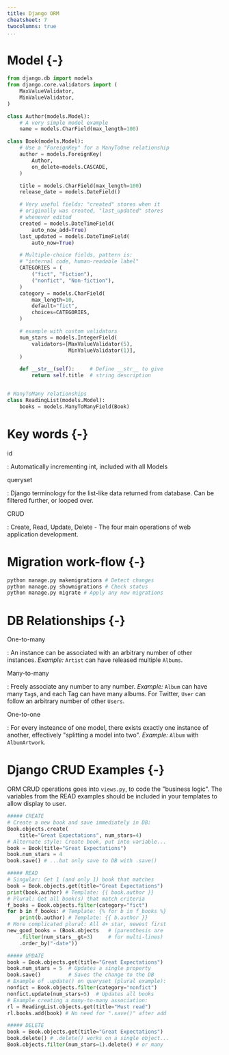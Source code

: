 ```yaml
---
title: Django ORM
cheatsheet: 7
twocolumns: true
...
```


# Model {-}

```python
from django.db import models
from django.core.validators import (
    MaxValueValidator,
    MinValueValidator,
)

class Author(models.Model):
    # A very simple model example
    name = models.CharField(max_length=100)

class Book(models.Model):
    # Use a "ForeignKey" for a ManyToOne relationship
    author = models.ForeignKey(
        Author,
        on_delete=models.CASCADE,
    )

    title = models.CharField(max_length=100)
    release_date = models.DateField()

    # Very useful fields: "created" stores when it
    # originally was created, "last_updated" stores
    # whenever edited
    created = models.DateTimeField(
        auto_now_add=True)
    last_updated = models.DateTimeField(
        auto_now=True)

    # Multiple-choice fields, pattern is:
    # "internal code, human-readable label"
    CATEGORIES = (
        ("fict", "Fiction"),
        ("nonfict", "Non-fiction"),
    )
    category = models.CharField(
        max_length=10,
        default="fict",
        choices=CATEGORIES,
    )

    # example with custom validators
    num_stars = models.IntegerField(
        validators=[MaxValueValidator(5),
                    MinValueValidator(1)],
    )

    def __str__(self):     # Define __str__ to give
        return self.title  # string description


# ManyToMany relationships
class ReadingList(models.Model):
    books = models.ManyToManyField(Book)
```

# Key words {-}

id

:   Automatically incrementing int, included with all Models


queryset

:   Django terminology for the list-like data returned from database. Can
be filtered further, or looped over.


CRUD

:   Create, Read, Update, Delete - The four main operations of web application
development.


# Migration work-flow {-}

```bash
python manage.py makemigrations # Detect changes
python manage.py showmigrations # Check status
python manage.py migrate # Apply any new migrations
```

# DB Relationships {-}

One-to-many

:   An instance can be associated with an arbitrary
number of other instances. *Example:* `Artist` can have
released multiple `Albums`.


Many-to-many

:   Freely associate any number to any number.
*Example:* `Album` can have many `Tag`s, and each Tag
can have many albums. For Twitter, `User` can follow an
arbitrary number of other `Users`.


One-to-one

:   For every insteance of one model, there exists
exactly one instance of another, effectively "splitting
a model into two".  *Example:* `Album` with
`AlbumArtwork`.


# Django CRUD Examples {-}

ORM CRUD operations goes into `views.py`, to code the "business logic".  The
variables from the READ examples should be included in your templates to allow
display to user.

<!-- from .models import Book-->
```python
##### CREATE
# Create a new book and save immediately in DB:
Book.objects.create(
    title="Great Expectations", num_stars=4)
# Alternate style: Create book, put into variable...
book = Book(title="Great Expectations")
book.num_stars = 4
book.save() # ...but only save to DB with .save()

##### READ
# Singular: Get 1 (and only 1) book that matches
book = Book.objects.get(title="Great Expectations")
print(book.author) # Template: {{ book.author }}
# Plural: Get all book(s) that match criteria
f_books = Book.objects.filter(category="fict")
for b in f_books: # Template: {% for b in f_books %}
    print(b.author) # Template: {{ b.author }}
# More complicated plural: All 4+ star, newest first
new_good_books = (Book.objects   # (parenthesis are
    .filter(num_stars__gt=3)     # for multi-lines)
    .order_by("-date"))

##### UPDATE
book = Book.objects.get(title="Great Expectations")
book.num_stars = 5  # Updates a single property
book.save()         # Saves the change to the DB
# Example of .update() on queryset (plural example):
nonfict = Book.objects.filter(category="nonfict")
nonfict.update(num_stars=5)  # Updates all books
# Example creating a many-to-many association:
rl = ReadingList.objects.get(title="Must read")
rl.books.add(book) # No need for ".save()" after add

##### DELETE
book = Book.objects.get(title="Great Expectations")
book.delete() # .delete() works on a single object...
Book.objects.filter(num_stars=1).delete() # or many
```


